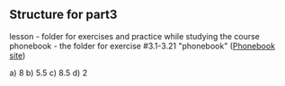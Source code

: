 ## Structure for part3

lesson - folder for exercises and practice while studying the course
phonebook - the folder for exercise #3.1-3.21 "phonebook" ([Phonebook site](https://phonebook-1oyz.onrender.com))

a) 8
b) 5.5
c) 8.5
d) 2